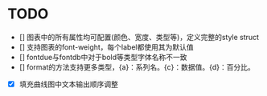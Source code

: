 # TODO

- [] 图表中的所有属性均可配置(颜色、宽度、类型等)，定义完整的style struct
- [] 支持图表的font-weight，每个label都使用其为默认值
- [] fontdue与fontdb中对于bold等类型字体名称不一致
- [] format的方法支持更多类型，{a}：系列名。{c}：数据值。{d}：百分比。
- [x] 填充曲线图中文本输出顺序调整
